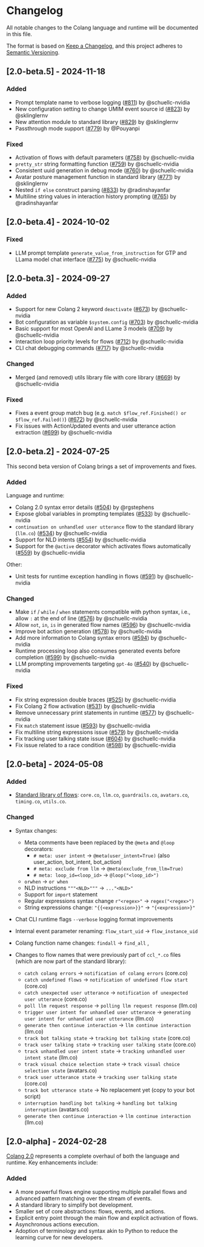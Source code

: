 # Changelog

All notable changes to the Colang language and runtime will be documented in this file.

The format is based on [Keep a Changelog](https://keepachangelog.com/en/1.0.0/), and this project adheres to [Semantic Versioning](https://semver.org/spec/v2.0.0.html).

## [2.0-beta.5] - 2024-11-18

### Added

* Prompt template name to verbose logging ([#811](https://github.com/NVIDIA/NeMo-Guardrails/pull/811)) by @schuellc-nvidia
* New configuration setting to change UMIM event source id ([#823](https://github.com/NVIDIA/NeMo-Guardrails/pull/823)) by @sklinglernv
* New attention module to standard library ([#829](https://github.com/NVIDIA/NeMo-Guardrails/pull/829)) by @sklinglernv
* Passthrough mode support ([#779](https://github.com/NVIDIA/NeMo-Guardrails/pull/779)) by @Pouyanpi

### Fixed

* Activation of flows with default parameters ([#758](https://github.com/NVIDIA/NeMo-Guardrails/pull/758)) by @schuellc-nvidia
* ``pretty_str`` string formatting function ([#759](https://github.com/NVIDIA/NeMo-Guardrails/pull/759)) by @schuellc-nvidia
* Consistent uuid generation in debug mode ([#760](https://github.com/NVIDIA/NeMo-Guardrails/pull/760)) by @schuellc-nvidia
* Avatar posture management function in standard library ([#771](https://github.com/NVIDIA/NeMo-Guardrails/pull/771)) by @sklinglernv
* Nested ``if else`` construct parsing ([#833](https://github.com/NVIDIA/NeMo-Guardrails/pull/833)) by @radinshayanfar
* Multiline string values in interaction history prompting ([#765](https://github.com/NVIDIA/NeMo-Guardrails/pull/765)) by @radinshayanfar

## [2.0-beta.4] - 2024-10-02

### Fixed

* LLM prompt template ``generate_value_from_instruction`` for GTP and LLama model chat interface ([#775](https://github.com/NVIDIA/NeMo-Guardrails/pull/775)) by @schuellc-nvidia

## [2.0-beta.3] - 2024-09-27

### Added

* Support for new Colang 2 keyword `deactivate` ([#673](https://github.com/NVIDIA/NeMo-Guardrails/pull/673)) by @schuellc-nvidia
* Bot configuration as variable `$system.config` ([#703](https://github.com/NVIDIA/NeMo-Guardrails/pull/703)) by @schuellc-nvidia
* Basic support for most OpenAI and LLame 3 models ([#709](https://github.com/NVIDIA/NeMo-Guardrails/pull/709)) by @schuellc-nvidia
* Interaction loop priority levels for flows ([#712](https://github.com/NVIDIA/NeMo-Guardrails/pull/712)) by @schuellc-nvidia
* CLI chat debugging commands ([#717](https://github.com/NVIDIA/NeMo-Guardrails/pull/717)) by @schuellc-nvidia

### Changed

* Merged (and removed) utils library file with core library ([#669](https://github.com/NVIDIA/NeMo-Guardrails/pull/669)) by @schuellc-nvidia

### Fixed

* Fixes a event group match bug (e.g. `match $flow_ref.Finished() or $flow_ref.Failed()`) ([#672](https://github.com/NVIDIA/NeMo-Guardrails/pull/672)) by @schuellc-nvidia
* Fix issues with ActionUpdated events and user utterance action extraction ([#699](https://github.com/NVIDIA/NeMo-Guardrails/pull/699)) by @schuellc-nvidia

## [2.0-beta.2] - 2024-07-25

This second beta version of Colang brings a set of improvements and fixes.

### Added

Language and runtime:

* Colang 2.0 syntax error details ([#504](https://github.com/NVIDIA/NeMo-Guardrails/pull/504)) by @rgstephens
* Expose global variables in prompting templates ([#533](https://github.com/NVIDIA/NeMo-Guardrails/pull/533)) by @schuellc-nvidia
* `continuation on unhandled user utterance` flow to the standard library (`llm.co`) ([#534](https://github.com/NVIDIA/NeMo-Guardrails/pull/534)) by @schuellc-nvidia
* Support for NLD intents ([#554](https://github.com/NVIDIA/NeMo-Guardrails/pull/554)) by @schuellc-nvidia
* Support for the `@active` decorator which activates flows automatically ([#559](https://github.com/NVIDIA/NeMo-Guardrails/pull/559)) by @schuellc-nvidia

Other:

* Unit tests for runtime exception handling in flows ([#591](https://github.com/NVIDIA/NeMo-Guardrails/pull/591)) by @schuellc-nvidia

### Changed

* Make `if` / `while` / `when` statements compatible with python syntax, i.e., allow `:` at the end of line ([#576](https://github.com/NVIDIA/NeMo-Guardrails/pull/576)) by @schuellc-nvidia
* Allow `not`, `in`, `is` in generated flow names ([#596](https://github.com/NVIDIA/NeMo-Guardrails/pull/596)) by @schuellc-nvidia
* Improve bot action generation ([#578](https://github.com/NVIDIA/NeMo-Guardrails/pull/578)) by @schuellc-nvidia
* Add more information to Colang syntax errors ([#594](https://github.com/NVIDIA/NeMo-Guardrails/pull/594)) by @schuellc-nvidia
* Runtime processing loop also consumes generated events before completion ([#599](https://github.com/NVIDIA/NeMo-Guardrails/pull/599)) by @schuellc-nvidia
* LLM prompting improvements targeting `gpt-4o` ([#540](https://github.com/NVIDIA/NeMo-Guardrails/pull/540)) by @schuellc-nvidia

### Fixed

* Fix string expression double braces ([#525](https://github.com/NVIDIA/NeMo-Guardrails/pull/525)) by @schuellc-nvidia
* Fix Colang 2 flow activation ([#531](https://github.com/NVIDIA/NeMo-Guardrails/pull/531)) by @schuellc-nvidia
* Remove unnecessary print statements in runtime ([#577](https://github.com/NVIDIA/NeMo-Guardrails/pull/577)) by @schuellc-nvidia
* Fix `match` statement issue ([#593](https://github.com/NVIDIA/NeMo-Guardrails/pull/593)) by @schuellc-nvidia
* Fix multiline string expressions issue ([#579](https://github.com/NVIDIA/NeMo-Guardrails/pull/579)) by @schuellc-nvidia
* Fix tracking user talking state issue ([#604](https://github.com/NVIDIA/NeMo-Guardrails/pull/604)) by @schuellc-nvidia
* Fix issue related to a race condition ([#598](https://github.com/NVIDIA/NeMo-Guardrails/pull/598)) by @schuellc-nvidia

## [2.0-beta] - 2024-05-08

### Added

* [Standard library of flows](https://docs.nvidia.com/nemo/guardrails/colang_2/language_reference/the-standard-library.html): `core.co`, `llm.co`, `guardrails.co`, `avatars.co`, `timing.co`, `utils.co`.

### Changed

* Syntax changes:
  * Meta comments have been replaced by the `@meta` and `@loop` decorators:
    * `# meta: user intent` -> `@meta(user_intent=True)` (also user_action, bot_intent, bot_action)
    * `# meta: exclude from llm` -> `@meta(exclude_from_llm=True)`
    * `# meta: loop_id=<loop_id>`  -> `@loop("<loop_id>")`
  * `orwhen` -> `or when`
  * NLD instructions `"""<NLD>"""` -> `..."<NLD>"`
  * Support for `import` statement
  * Regular expressions syntax change `r"<regex>"` -> `regex("<regex>")`
  * String expressions change: `"{{<expression>}}"` -> `"{<expression>}"`

* Chat CLI runtime flags `--verbose` logging format improvements
* Internal event parameter renaming: `flow_start_uid` -> `flow_instance_uid`
* Colang function name changes: `findall` -> `find_all` ,

* Changes to flow names that were previously part of `ccl_*.co` files (which are now part of the standard library):
  * `catch colang errors` -> `notification of colang errors` (core.co)
  * `catch undefined flows` -> `notification of undefined flow start` (core.co)
  * `catch unexpected user utterance` -> `notification of unexpected user utterance` (core.co)
  * `poll llm request response` -> `polling llm request response` (llm.co)
  * `trigger user intent for unhandled user utterance` -> `generating user intent for unhandled user utterance` (llm.co)
  * `generate then continue interaction` -> `llm continue interaction` (llm.co)
  * `track bot talking state` -> `tracking bot talking state` (core.co)
  * `track user talking state` -> `tracking user talking state` (core.co)
  * `track unhandled user intent state` -> `tracking unhandled user intent state` (llm.co)
  * `track visual choice selection state` -> `track visual choice selection state` (avatars.co)
  * `track user utterance state` -> `tracking user talking state` (core.co)
  * `track bot utterance state` -> No replacement yet (copy to your bot script)
  * `interruption handling bot talking` -> `handling bot talking interruption` (avatars.co)
  * `generate then continue interaction` -> `llm continue interaction` (llm.co)

## [2.0-alpha] - 2024-02-28

[Colang 2.0](https://docs.nvidia.com/nemo/guardrails/colang_2/overview.html) represents a complete overhaul of both the language and runtime. Key enhancements include:

### Added

* A more powerful flows engine supporting multiple parallel flows and advanced pattern matching over the stream of events.
* A standard library to simplify bot development.
* Smaller set of core abstractions: flows, events, and actions.
* Explicit entry point through the main flow and explicit activation of flows.
* Asynchronous actions execution.
* Adoption of terminology and syntax akin to Python to reduce the learning curve for new developers.
